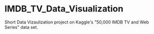 # IMDB_TV_Data_Visualization
Short Data Vizaulization project on Kaggle's "50,000 IMDB TV and Web Series" data set.
